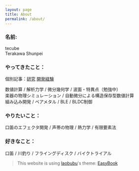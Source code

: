 ```yaml
---
layout: page
title: About
permalink: /about/
---
```


### 名前:  
tecube  
Terakawa Shunpei

### やってきたこと：
個別記事：[研究](/research/) [開発経験](/dev-experience/)

数値計算 / 解析力学 / 微分幾何学 / 波面・特異点（勉強中）  
楽器の物理シミュレーション / 自動微分による構造保存型数値計算  
組み込み開発 / ベアメタル / BLE / BLDC制御  


### やりたいこと：
口笛のエフェクタ開発 / 声帯の物理 / 熱力学 / 有限要素法


### 好きなこと：
口笛 / 川釣り / フライングディスク / バイクトライアル

> This website is using [laobubu](http://laobubu.net)'s theme: [EasyBook](https://github.com/laobubu/jekyll-theme-EasyBook)